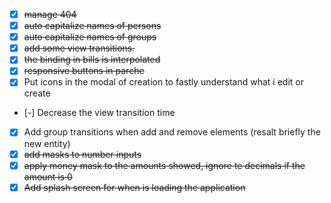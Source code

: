 - [x] ~~manage 404~~
- [x] ~~auto capitalize names of persons~~
- [x] ~~auto capitalize names of groups~~
- [x] ~~add some view transitions.~~
- [x] ~~the binding in bills is interpolated~~
- [x] ~~responsive buttons in parche~~
- [x] Put icons in the modal of creation to fastly understand what i edit or create
- [-] Decrease the view transition time
- [x] Add group transitions when add and remove elements (resalt briefly the new entity)
- [x] ~~add masks to number inputs~~
- [x] ~~apply money mask to the amounts showed, ignore te decimals if the amount is 0~~
- [x] ~~Add splash screen for when is loading the application~~
